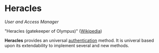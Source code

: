 Heracles
========

*User and Access Manager*

"Heracles (gatekeeper of Olympus)" ([Wikipedia](http://en.wikipedia.org/wiki/Heracles))

**Heracles** provides an universal [authentication](manual/function.authenticate.md) method. It is univeral based upon its extendability to implement several and new methods.

<!--
**Heracles** is a Graphical User Interface on top of [UAPI](https://github.com/sentfanwyaerda/UAPI).

### Dependencies:
- [UAPI](https://github.com/sentfanwyaerda/UAPI)
-->
